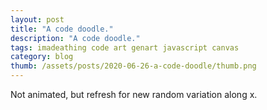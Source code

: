 ```yaml
---
layout: post
title: "A code doodle."
description: "A code doodle."
tags: imadeathing code art genart javascript canvas
category: blog
thumb: /assets/posts/2020-06-26-a-code-doodle/thumb.png
---
```


Not animated, but refresh for new random variation along x.

<script>
  var parentDiv = document.getElementsByClassName("all")[0];
  var closeButton = document.createElement("input");
  closeButton.classList.add("closeButton");
  closeButton.value = "X";
  closeButton.onclick = function() {
    parentDiv.remove();
  };
  var foo = parentDiv.insertBefore(closeButton, parentDiv.firstChild);

  var canvas = document.createElement('canvas');
  canvas.id = 'the-canvas';
  canvas.height = window.innerHeight;
  canvas.width = window.innerWidth;
  document.body.prepend(canvas);
  var ctx = canvas.getContext('2d');

  function draw() {
    ctx.strokeStyle = 'black';
    var scanlines = 100;
    var segments = 50;
    var x_offset = canvas.width / segments;

    for (var i=0; i<scanlines; i++) {
      ctx.lineWidth = 0.8;
      var y = canvas.height * (i / scanlines);
      for (var j=0; j<segments; j++) {
        if (j > segments / 2) {
          ctx.lineWidth += 0.05;
        }
        // 0 up to 0.99
        var x_factor = (segments - j) / segments;
        var x_phase = Math.sin(x_factor);

        // 0 up to width
        var x = canvas.width * (j / segments);

        var y_offset = 0;
        var rand = Math.random();

        // y variation is a function of x growth
        if (rand > x_factor) {
          y_offset = Math.log(1/x_phase);
          y_offset *= (x_offset / 5);
        }
        if (j == 0) {
          y_offset = 0;
        }

        var y_offset_a = y + (Math.random() * 0.5 * y_offset);
        var y_offset_b = y + y_offset;
        
        // wiggle (randomly change sign)
        if (Math.random() < 0.5) {
          y_offset_a = y - (Math.random() * 0.5 * y_offset);
          y_offset_b = y - y_offset;
        }

        ctx.beginPath();
        ctx.moveTo(x, y_offset_a);
        ctx.lineTo(x + x_offset, y_offset_b);
        
        ctx.stroke();
      }
    }
  }

  window.addEventListener('resize', function () {
    canvas.width = window.innerWidth;
    canvas.height = window.innerHeight;
    draw();
  });

  draw();
    
  </script>